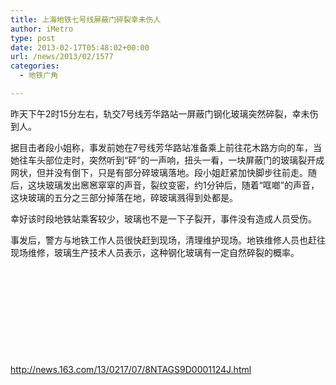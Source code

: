 ```yaml
---
title: 上海地铁七号线屏蔽门碎裂幸未伤人
author: iMetro
type: post
date: 2013-02-17T05:48:02+00:00
url: /news/2013/02/1577
categories:
  - 地铁广角

---
```

昨天下午2时15分左右，轨交7号线芳华路站一屏蔽门钢化玻璃突然碎裂，幸未伤到人。

据目击者段小姐称，事发前她在7号线芳华路站准备乘上前往花木路方向的车，当她往车头部位走时，突然听到“砰”的一声响，扭头一看，一块屏蔽门的玻璃裂开成网状，但并没有倒下，只是有部分碎玻璃落地。段小姐赶紧加快脚步往前走。随后，这块玻璃发出窸窸窣窣的声音，裂纹变密，约1分钟后，随着“哐啷”的声音，这块玻璃的五分之三部分掉落在地，碎玻璃溅得到处都是。

幸好该时段地铁站乘客较少，玻璃也不是一下子裂开，事件没有造成人员受伤。

事发后，警方与地铁工作人员很快赶到现场，清理维护现场。地铁维修人员也赶往现场维修，玻璃生产技术人员表示，这种钢化玻璃有一定自然碎裂的概率。

&nbsp;

&nbsp;

&nbsp;

&nbsp;

&nbsp;

http://news.163.com/13/0217/07/8NTAGS9D0001124J.html